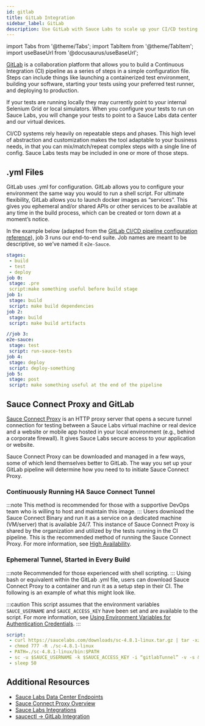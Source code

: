 ```yaml
---
id: gitlab
title: GitLab Integration
sidebar_label: GitLab
description: Use GitLab with Sauce Labs to scale up your CI/CD testing process
---
```


import Tabs from '@theme/Tabs';
import TabItem from '@theme/TabItem';
import useBaseUrl from '@docusaurus/useBaseUrl';

[GitLab](https://about.gitlab.com/) is a collaboration platform that allows you to build a Continuous Integration (CI) pipeline as a series of steps in a simple configuration file. Steps can include things like launching a containerized test environment, building your software, starting your tests using your preferred test runner, and deploying to production.

If your tests are running locally they may currently point to your internal Selenium Grid or local simulators. When you configure your tests to run on Sauce Labs, you will change your tests to point to a Sauce Labs data center and our virtual devices.

CI/CD systems rely heavily on repeatable steps and phases. This high level of abstraction and customization makes the tool adaptable to your business needs, in that you can mix/match/repeat complex steps with a single line of config. Sauce Labs tests may be included in one or more of those steps.

## .yml Files
GitLab uses .yml for configuration. GitLab allows you to configure your environment the same way you would to run a shell script. For ultimate flexibility, GitLab allows you to launch docker images as “services”. This gives you ephemeral and/or shared APIs or other services to be available at any time in the build process, which can be created or torn down at a moment’s notice.

In the example below (adapted from the [GitLab CI/CD pipeline configuration reference](https://gitlab.com/gitlab-org/gitlab/-/blob/e042b023f461be91c62d95dfd1de4547e1a8c572/doc/ci/yaml/README.md)), job 3 runs our end-to-end suite. Job names are meant to be descriptive, so we’ve named it `e2e-Sauce`.

```yaml title="gitlab.yml"
stages:
 - build
 - test
 - deploy
job 0:
 stage: .pre
 script:make something useful before build stage
job 1:
 stage: build
 script: make build dependencies
job 2:
 stage: build
 script: make build artifacts

//job 3:
e2e-sauce:
 stage: test
 script: run-sauce-tests
job 4:
 stage: deploy
 script: deploy-something
job 5:
 stage: post
 script: make something useful at the end of the pipeline
```

## Sauce Connect Proxy and GitLab

[Sauce Connect Proxy](/secure-connections/sauce-connect) is an HTTP proxy server that opens a secure tunnel connection for testing between a Sauce Labs virtual machine or real device and a website or mobile app hosted in your local environment (e.g., behind a corporate firewall). It gives Sauce Labs secure access to your application or website.

Sauce Connect Proxy can be downloaded and managed in a few ways, some of which lend themselves better to GitLab. The way you set up your GitLab pipeline will determine how you need to to initiate Sauce Connect Proxy.

### Continuously Running HA Sauce Connect Tunnel
:::note
This method is recommended for those with a supportive DevOps team who is willing to host and maintain this image.
:::
Users download the Sauce Connect Binary and run it as a service on a dedicated machine (VM/server) that is available 24/7. This instance of Sauce Connect Proxy is shared by the organization and utilized by the tests running in the CI pipeline. This is the recommended method of running the Sauce Connect Proxy. For more information, see [High Availability](/secure-connections/sauce-connect/setup-configuration/high-availability).

### Ephemeral Tunnel, Started in Every Build
:::note
Recommended for those experienced with shell scripting.
:::
Using bash or equivalent within the GitLab .yml file, users can download Sauce Connect Proxy to a container and run it as a setup step in their CI. The following is an example of what this might look like.

:::caution
This script assumes that the environment variables `SAUCE_USERNAME` and `SAUCE_ACCESS_KEY` have been set and are available to the script. For more information, see [Using Environment Variables for Authentication Credentials](/basics/environment-variables/).
:::

```yaml title="gitlab-sc.yml"
script:
 - curl https://saucelabs.com/downloads/sc-4.8.1-linux.tar.gz | tar -xz
 - chmod 777 -R ./sc-4.8.1-linux
 - PATH=./sc-4.8.1-linux/bin:$PATH
 - sc -u $SAUCE_USERNAME -k $SAUCE_ACCESS_KEY -i “gitlabTunnel” -v -s &
 - sleep 50
```

## Additional Resources

* [Sauce Labs Data Center Endpoints](/basics/data-center-endpoints/)
* [Sauce Connect Proxy Overview](https://saucelabs.com/resources/white-papers/sauce-connect-proxy-security-overview)
* [Sauce Labs Integrations](/integrations-overview/)
* [saucectl -> GitLab Integration](/dev/cli/saucectl/usage/ci/gitlab/)
